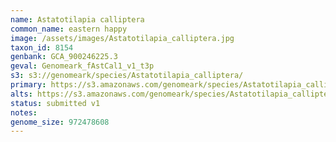 ```yaml
---
name: Astatotilapia calliptera
common_name: eastern happy
image: /assets/images/Astatotilapia_calliptera.jpg
taxon_id: 8154
genbank: GCA_900246225.3
geval: Genomeark_fAstCal1_v1_t3p
s3: s3://genomeark/species/Astatotilapia_calliptera/
primary: https://s3.amazonaws.com/genomeark/species/Astatotilapia_calliptera/fAstCal1/assembly_v1/fAstCal1_v1.p.fasta.gz
alts: https://s3.amazonaws.com/genomeark/species/Astatotilapia_calliptera/fAstCal1/assembly_v1/fAstCal1_v1.h.fasta.gz
status: submitted v1
notes:
genome_size: 972478608
---
```

